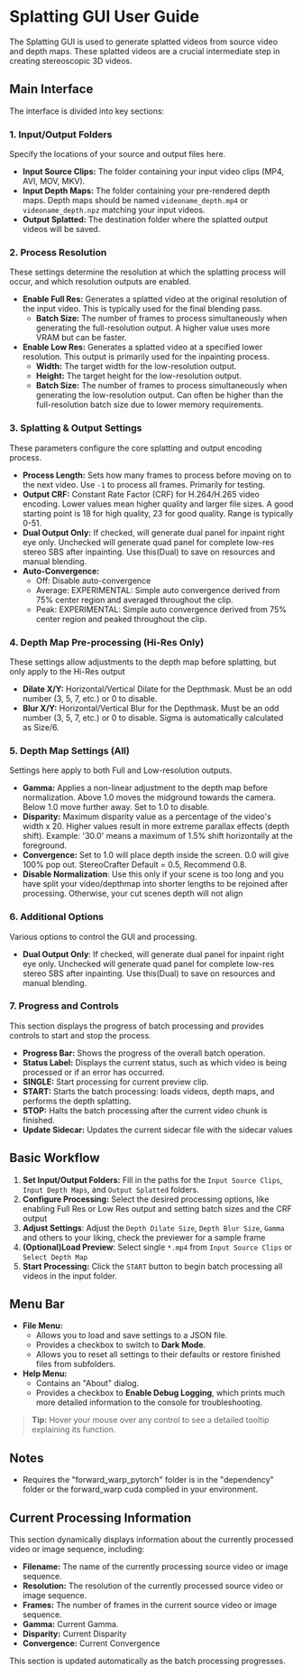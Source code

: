 # Splatting GUI User Guide

The Splatting GUI is used to generate splatted videos from source video and depth maps. These splatted videos are a crucial intermediate step in creating stereoscopic 3D videos.

## Main Interface

The interface is divided into key sections:

### 1. Input/Output Folders

Specify the locations of your source and output files here.

-   **Input Source Clips:**  The folder containing your input video clips (MP4, AVI, MOV, MKV).
-   **Input Depth Maps:** The folder containing your pre-rendered depth maps.  Depth maps should be named `videoname_depth.mp4` or `videoname_depth.npz` matching your input videos.
-   **Output Splatted:** The destination folder where the splatted output videos will be saved.

### 2. Process Resolution

These settings determine the resolution at which the splatting process will occur, and which resolution outputs are enabled.

-   **Enable Full Res:** Generates a splatted video at the original resolution of the input video.  This is typically used for the final blending pass.
    -   **Batch Size:** The number of frames to process simultaneously when generating the full-resolution output.  A higher value uses more VRAM but can be faster.
-   **Enable Low Res:** Generates a splatted video at a specified lower resolution.  This output is primarily used for the inpainting process.
    -   **Width:** The target width for the low-resolution output.
    -   **Height:** The target height for the low-resolution output.
    -   **Batch Size:**  The number of frames to process simultaneously when generating the low-resolution output.  Can often be higher than the full-resolution batch size due to lower memory requirements.

### 3. Splatting & Output Settings

These parameters configure the core splatting and output encoding process.

-   **Process Length:**  Sets how many frames to process before moving on to the next video.  Use `-1` to process all frames. Primarily for testing.
-   **Output CRF:** Constant Rate Factor (CRF) for H.264/H.265 video encoding.  Lower values mean higher quality and larger file sizes. A good starting point is 18 for high quality, 23 for good quality. Range is typically 0-51.
-   **Dual Output Only:** If checked, will generate dual panel for inpaint right eye only. Unchecked will generate quad panel for complete low-res stereo SBS after inpainting. Use this(Dual) to save on resources and manual blending.
-   **Auto-Convergence:**
    - Off: Disable auto-convergence
    - Average: EXPERIMENTAL: Simple auto convergence derived from 75% center region and averaged throughout the clip.
    - Peak: EXPERIMENTAL: Simple auto convergence derived from 75% center region and peaked throughout the clip.


### 4. Depth Map Pre-processing (Hi-Res Only)

These settings allow adjustments to the depth map before splatting, but only apply to the Hi-Res output

-   **Dilate X/Y:** Horizontal/Vertical Dilate for the Depthmask. Must be an odd number (3, 5, 7, etc.) or 0 to disable.
-   **Blur X/Y:** Horizontal/Vertical Blur for the Depthmask. Must be an odd number (3, 5, 7, etc.) or 0 to disable. Sigma is automatically calculated as Size/6.

### 5. Depth Map Settings (All)

Settings here apply to both Full and Low-resolution outputs.

-   **Gamma:** Applies a non-linear adjustment to the depth map before normalization.  Above 1.0 moves the midground towards the camera. Below 1.0 move further away. Set to 1.0 to disable.
-   **Disparity:**  Maximum disparity value as a percentage of the video's width x 20. Higher values result in more extreme parallax effects (depth shift). Example: '30.0' means a maximum of 1.5% shift horizontally at the foreground.
-   **Convergence:**  Set to 1.0 will place depth inside the screen. 0.0 will give 100% pop out. StereoCrafter Default = 0.5, Recommend 0.8.
-   **Disable Normalization**: Use this only if your scene is too long and you have split your video/depthmap into shorter lengths to be rejoined after processing. Otherwise, your cut scenes depth will not align

### 6. Additional Options

Various options to control the GUI and processing.

-   **Dual Output Only**: If checked, will generate dual panel for inpaint right eye only. Unchecked will generate quad panel for complete low-res stereo SBS after inpainting. Use this(Dual) to save on resources and manual blending.

### 7. Progress and Controls

This section displays the progress of batch processing and provides controls to start and stop the process.

-   **Progress Bar:** Shows the progress of the overall batch operation.
-   **Status Label:** Displays the current status, such as which video is being processed or if an error has occurred.
-   **SINGLE:** Start processing for current preview clip.
-   **START:** Starts the batch processing: loads videos, depth maps, and performs the depth splatting.
-   **STOP:** Halts the batch processing after the current video chunk is finished.
-   **Update Sidecar:** Updates the current sidecar file with the sidecar values

## Basic Workflow

1.  **Set Input/Output Folders:** Fill in the paths for the `Input Source Clips`, `Input Depth Maps`, and `Output Splatted` folders.
2.  **Configure Processing:** Select the desired processing options, like enabling Full Res or Low Res output and setting batch sizes and the CRF output
3.  **Adjust Settings**: Adjust the `Depth Dilate Size`, `Depth Blur Size`, `Gamma` and others to your liking, check the previewer for a sample frame
4.  **(Optional)Load Preview**: Select single `*.mp4` from `Input Source Clips` or `Select Depth Map`
5.  **Start Processing:** Click the `START` button to begin batch processing all videos in the input folder.

## Menu Bar

-   **File Menu:**
    -   Allows you to load and save settings to a JSON file.
    -   Provides a checkbox to switch to **Dark Mode**.
    -   Allows you to reset all settings to their defaults or restore finished files from subfolders.
-   **Help Menu:**
    -   Contains an "About" dialog.
    -   Provides a checkbox to **Enable Debug Logging**, which prints much more detailed information to the console for troubleshooting.

> **Tip:** Hover your mouse over any control to see a detailed tooltip explaining its function.

## Notes
- Requires the  "forward_warp_pytorch"  folder is in the  "dependency"  folder or the forward_warp cuda complied in your environment.

## Current Processing Information

This section dynamically displays information about the currently processed video or image sequence, including:

-   **Filename:** The name of the currently processing source video or image sequence.
-   **Resolution:** The resolution of the currently processed source video or image sequence.
-   **Frames:** The number of frames in the current source video or image sequence.
-   **Gamma:** Current Gamma.
-   **Disparity:** Current Disparity
-   **Convergence:** Current Convergence

This section is updated automatically as the batch processing progresses.